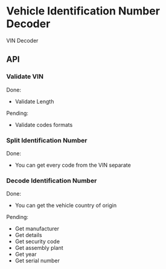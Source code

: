 # Vehicle Identification Number Decoder
VIN Decoder

## API

### Validate VIN

Done:

* Validate Length

Pending:

* Validate codes formats

### Split Identification Number

Done:

* You can get every code from the VIN separate



### Decode Identification Number

Done:

* You can get the vehicle country of origin

Pending:

* Get manufacturer
* Get details
* Get security code
* Get assembly plant
* Get year
* Get serial number
